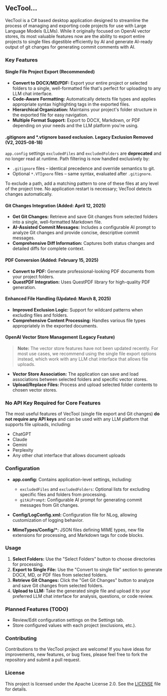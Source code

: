 ## VecTool...
VecTool is a C# based desktop application designed to streamline the process of managing and exporting code projects for use with Large Language Models (LLMs). While it originally focused on OpenAI vector stores, its most valuable features now are the ability to export entire projects to single files digestible efficiently by AI and generate AI-ready output of git changes for generating commit comments with AI.

### Key Features

#### Single File Project Export (Recommended)

- **Convert to DOCX/MD/PDF:** Export your entire project or selected folders to a single, well-formatted file that's perfect for uploading to any LLM chat interface.
- **Code-Aware Formatting:** Automatically detects file types and applies appropriate syntax highlighting tags in the exported files.
- **Hierarchical Organization:** Maintains your project's folder structure in the exported file for easy navigation.
- **Multiple Format Support:** Export to DOCX, Markdown, or PDF depending on your needs and the LLM platform you're using.

#### .gitignore and *.vtignore based exclusion. Legacy Exclusion Removed (V2, 2025-08-18)

`app.config` settings `excludedFiles` and `excludedFolders` are **deprecated** and
no longer read at runtime.  Path filtering is now handled exclusively by:

* `.gitignore` files – identical precedence and override semantics to git.
* Optional `*.VTIgnore` files – same syntax, evaluated after `.gitignore`.

To exclude a path, add a matching pattern to one of these files at any level
of the project tree.  No application restart is necessary; VecTool detects
changes automatically.

#### Git Changes Integration (Added: April 12, 2025)

- **Get Git Changes:** Retrieve and save Git changes from selected folders into a single, well-formatted Markdown file.
- **AI-Assisted Commit Messages:** Includes a configurable AI prompt to analyze Git changes and provide concise, descriptive commit messages.
- **Comprehensive Diff Information:** Captures both status changes and detailed diffs for complete context.

#### PDF Conversion (Added: February 15, 2025)

- **Convert to PDF:** Generate professional-looking PDF documents from your project folders.
- **QuestPDF Integration:** Uses QuestPDF library for high-quality PDF generation.

#### Enhanced File Handling (Updated: March 8, 2025)

- **Improved Exclusion Logic:** Support for wildcard patterns when excluding files and folders.
- **Comprehensive Content Processing:** Handles various file types appropriately in the exported documents.

#### OpenAI Vector Store Management (Legacy Feature)

> **Note:** The vector store features have not been updated recently. For most use cases, we recommend using the single file export options instead, which work with any LLM chat interface that allows file uploads.

- **Vector Store Association:** The application can save and load associations between selected folders and specific vector stores.
- **Upload/Replace Files:** Process and upload selected folder contents to chosen vector stores.

### No API Key Required for Core Features

The most useful features of VecTool (single file export and Git changes) **do not require any API keys** and can be used with any LLM platform that supports file uploads, including:

- ChatGPT
- Claude
- Gemini
- Perplexity
- Any other chat interface that allows document uploads

### Configuration

- **app.config:** Contains application-level settings, including:
  - `excludedFiles` and `excludedFolders`: Optional lists for excluding specific files and folders from processing.
  - `gitAiPrompt`: Configurable AI prompt for generating commit messages from Git changes.

- **Config/LogConfig.xml:** Configuration file for NLog, allowing customization of logging behavior.
- **MimeTypes/Config/*:** JSON files defining MIME types, new file extensions for processing, and Markdown tags for code blocks.

### Usage

1. **Select Folders:** Use the "Select Folders" button to choose directories for processing.
2. **Export to Single File:** Use the "Convert to single file" section to generate DOCX, MD, or PDF files from selected folders.
3. **Retrieve Git Changes:** Click the "Get Git Changes" button to analyze and save Git changes from selected folders.
4. **Upload to LLM:** Take the generated single file and upload it to your preferred LLM chat interface for analysis, questions, or code review.

### Planned Features (TODO)

- Review/Edit configuration settings on the Settings tab.
- Store configured values with each project (exclusions, etc.).

### Contributing

Contributions to the VecTool project are welcome! If you have ideas for improvements, new features, or bug fixes, please feel free to fork the repository and submit a pull request.

### License

This project is licensed under the Apache License 2.0. See the [LICENSE](LICENSE-2.0.txt) file for details.
